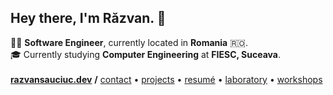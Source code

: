 ## Hey there, I'm Răzvan. 👋

<p align="left">
    👨‍💻 <b>Software Engineer</b>, currently located in <b>Romania</b> 🇷🇴. 
    <br />
    🎓 Currently studying <b>Computer Engineering</b> at <b>FIESC, Suceava</b>.
    <br />
    <br />
    <a href="https://razvansauciuc.dev"><b>razvansauciuc.dev</b></a> <b>/</b> <a href="mailto: contact@razvansauciuc.dev">contact</a> • <a href="https://razvansauciuc.dev/projects">projects</a> • <a href="https://www.razvansauciuc.dev/Curriculum%20Vitae%20-%20Razvan%20Sauciuc.pdf">resumé</a> • <a href="https://github.com/sauciucrazvan?tab=repositories&q=experiment">laboratory</a> • <a href="https://github.com/sauciucrazvan?tab=repositories&q=workshop">workshops</a>
</p>
